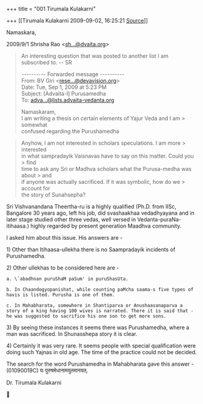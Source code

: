 +++
title = "001 Tirumala Kulakarni"

+++
[[Tirumala Kulakarni	2009-09-02, 16:25:21 [Source](https://groups.google.com/g/bvparishat/c/fmrhy82xA0A)]]



Namaskara,  
  

2009/9/1 Shrisha Rao \<[sh...@dvaita.org]()\>  

> An interesting question that was posted to another list I am  
> subscribed to. -- SR  
>   
> ---------- Forwarded message ----------  
> From: BV Giri \<[rese...@devavision.org]()\>  
> Date: Tue, Sep 1, 2009 at 5:23 PM  
> Subject: \[Advaita-l\] Purusamedha  
> To: [adva...@lists.advaita-vedanta.org]()  
>   
>   
> Namaskaram,  
> I am writing a thesis on certain elements of Yajur Veda and I am > somewhat  
> confused regarding the Purushamedha  
>   

> Anyhow, I am not interested in scholars speculations. I am more > interested  
> in what sampradayik Vaisnavas have to say on this matter. Could you > find  
> time to ask any Sri or Madhva scholars what the Purusa-medha was about > and  
> if anyone was actually sacrificed. If it was symbolic, how do we > account for  
> the story of Sunahsepha?  

  

Sri Vishvanandana Theertha-ru is a highly qualified (Ph.D. from IISc, Bangalore 30 years ago, left his job, did svashaakhaa vedadhyayana and in later stage studied other three vedas, well versed in Vedanta-puraNa-itihaasa.) highly regarded by present generation Maadhva community.

  

I asked him about this issue. His answers are -

1\) Other than Itihaasa-ullekha there is no Saampradayik incidents of Purushamedha.

2\) Other ullekhas to be considered here are -

    a. \`abadhnan puruShaM paSum' in puruShasUta.

    b. In Chaandogyopanishat, while counting paMcha saama-s five types of havis is listed. Purusha is one of them.

    c. In Mahabharata, somewhere in Shantiparva or Anushaasanaparva a story of a king having 100 wives is narrated. There it is said that - he was suggested to sacrifice his one son to get more sons.

3\) By seeing these instances it seems there was Purushamedha, where a man was sacrificed. In Shunasshepa story it is clear.

4\) Certainly it was very rare. It seems people with special qualification were doing such Yajnas in old age. The time of the practice could not be decided.

  

The search for the word Purushamedha in Mahabharata gave this answer - (01090019C) यः पुरुषमेधानामयुतमानयत्.

  

Dr. Tirumala Kulakarni



